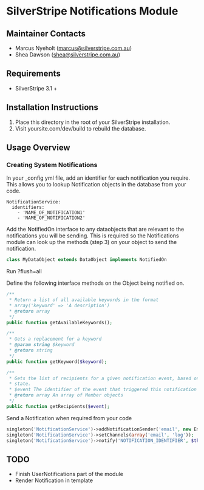 SilverStripe Notifications Module
========================================

Maintainer Contacts
-------------------
*  Marcus Nyeholt (<marcus@silverstripe.com.au>)
*  Shea Dawson (<shea@silverstripe.com.au>)

Requirements
------------
* SilverStripe 3.1 +

Installation Instructions
-------------------------

1. Place this directory in the root of your SilverStripe installation.
2. Visit yoursite.com/dev/build to rebuild the database.

Usage Overview
--------------

### Creating System Notifications

In your _config yml file, add an identifier for each notification you require. This allows you to lookup Notification objects in the database from your code. 

```
NotificationService:
  identifiers:
    - 'NAME_OF_NOTIFICATION1'
    - 'NAME_OF_NOTIFICATION2'
```

Add the NotifiedOn interface to any dataobjects that are relevant to the notifications you will be sending. This is required so the Notifications module can look up the methods (step 3) on your object to send the notification.

```php
class MyDataObject extends DataObject implements NotifiedOn
```

Run ?flush=all

Define the following interface methods on the Object being notified on. 

```php
/**
 * Return a list of all available keywords in the format 
 * array('keyword' => 'A description')
 * @return array
 */
public function getAvailableKeywords();
```
```php
/**
 * Gets a replacement for a keyword
 * @param string $keyword
 * @return string
 */
public function getKeyword($keyword);
```
```php
/**
 * Gets the list of recipients for a given notification event, based on this object's 
 * state. 
 * $event The identifier of the event that triggered this notification
 * @return array An array of Member objects	
 */
public function getRecipients($event);
```

Send a Notification when required from your code 
```php
singleton('NotificationService')->addNotificationSender('email', new EmailNotificationSender());
singleton('NotificationService')->setChannels(array('email', 'log'));
singleton('NotificationService')->notify('NOTIFICATION_IDENTIFIER', $this);
```



TODO
----

* Finish UserNotifications part of the module
* Render Notification in template